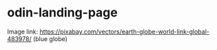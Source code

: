 # odin-landing-page

Image link: https://pixabay.com/vectors/earth-globe-world-link-global-483978/ (blue globe)